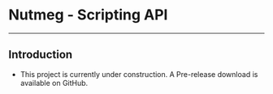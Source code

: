 # Nutmeg - Scripting API

-----------------

## Introduction

+ This project is currently under construction. A Pre-release download is available on GitHub.


